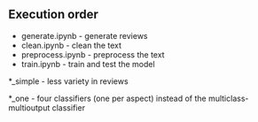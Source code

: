 ## Execution order

- generate.ipynb - generate reviews
- clean.ipynb - clean the text
- preprocess.ipynb - preprocess the text
- train.ipynb - train and test the model

*_simple - less variety in reviews

*_one - four classifiers (one per aspect) instead of the multiclass-multioutput classifier